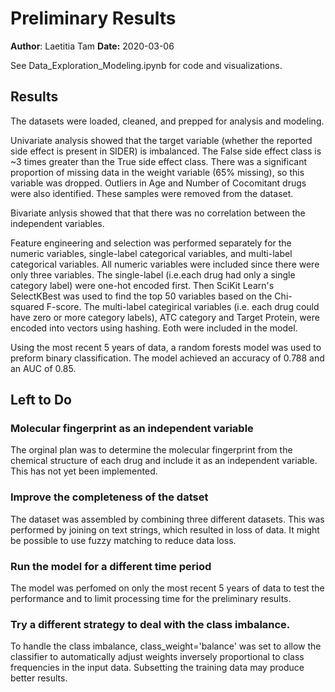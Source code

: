 # Preliminary Results
 
**Author**: Laetitia Tam
**Date:** 2020-03-06

See Data_Exploration_Modeling.ipynb for code and visualizations. 

## Results

The datasets were loaded, cleaned, and prepped for analysis and modeling. 

Univariate analysis showed that the target variable (whether the reported side effect is present in SIDER) is imbalanced. The False side effect class is ~3 times greater than the True side effect class. There was a significant proportion of missing data in the weight variable (65% missing), so this variable was dropped. Outliers in Age and Number of Cocomitant drugs were also identified. These samples were removed from the dataset. 

Bivariate anlysis showed that that there was no correlation between the independent variables. 

Feature engineering and selection was performed separately for the numeric variables, single-label categorical variables, and multi-label categorical variables. All numeric variables were included since there were only three variables. The single-label (i.e.each drug had only a single category label) were one-hot encoded first. Then SciKit Learn's SelectKBest was used to find the top 50 variables based on the Chi-squared  F-score. The multi-label categirical variables (i.e. each drug could have zero or more category labels), ATC category and Target Protein, were encoded into vectors using hashing. Eoth were included in the model.

Using the most recent 5 years of data, a random forests model was used to preform binary classification. The model achieved an accuracy of 0.788 and an AUC of 0.85.

## Left to Do

### Molecular fingerprint as an independent variable

The orginal plan was to determine the molecular fingerprint from the chemical structure of each drug and include it as an independent variable. This has not yet been implemented.

### Improve the completeness of the datset

The dataset was assembled by combining three different datasets. This was performed by joining on text strings, which resulted in loss of data. It might be possible to use fuzzy matching to reduce data loss.

### Run the model for a different time period

The model was perfomed on only the most recent 5 years of data to test the performance and to limit processing time for the preliminary results. 

### Try a different strategy to deal with the class imbalance. 

To handle the class imbalance, class_weight='balance' was set to allow the classifier to automatically adjust weights inversely proportional to class frequencies in the input data. Subsetting the training data may produce better results. 
